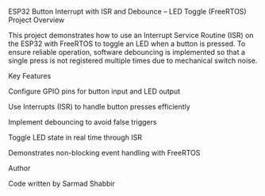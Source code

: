 ESP32 Button Interrupt with ISR and Debounce – LED Toggle (FreeRTOS)
Project Overview

This project demonstrates how to use an Interrupt Service Routine (ISR) on the ESP32 with FreeRTOS to toggle an LED when a button is pressed.
To ensure reliable operation, software debouncing is implemented so that a single press is not registered multiple times due to mechanical switch noise.

Key Features

Configure GPIO pins for button input and LED output

Use Interrupts (ISR) to handle button presses efficiently

Implement debouncing to avoid false triggers

Toggle LED state in real time through ISR

Demonstrates non-blocking event handling with FreeRTOS

Author

Code written by Sarmad Shabbir

